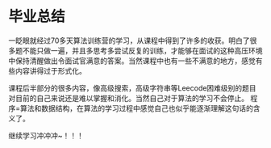 # 毕业总结
一眨眼就经过70多天算法训练营的学习，从课程中得到了许多的收获。明白了很多题不能只做一遍，并且多思考多尝试反复的训练，才能够在面试的这种高压环境中保持清醒做出令面试官满意的答案。当然课程中也有一些不满意的地方，感觉有些内容讲得过于形式化。

课程后半部分的很多内容，像高级搜索，高级字符串等Leecode困难级别的题目对目前的自己来说还是难以掌握和消化。当然自己对于算法的学习不会停止。
程序=算法和数据结构，在算法的学习过程中感觉自己也似乎能逐渐理解这句话的含义了。

继续学习冲冲冲~！！！
